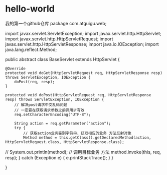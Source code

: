 # hello-world
我的第一个github仓库
package com.atguigu.web;

import javax.servlet.ServletException;
import javax.servlet.http.HttpServlet;
import javax.servlet.http.HttpServletRequest;
import javax.servlet.http.HttpServletResponse;
import java.io.IOException;
import java.lang.reflect.Method;

public abstract class BaseServlet extends HttpServlet {

    @Override
    protected void doGet(HttpServletRequest req, HttpServletResponse resp) throws ServletException, IOException {
        doPost(req, resp);
    }

    protected void doPost(HttpServletRequest req, HttpServletResponse resp) throws ServletException, IOException {
        // 解决post请求中文乱码问题
        // 一定要在获取请求参数之前调用才有效
        req.setCharacterEncoding("UTF-8");

        String action = req.getParameter("action");
        try {
            // 获取action业务鉴别字符串，获取相应的业务 方法反射对象
            Method method = this.getClass().getDeclaredMethod(action, HttpServletRequest.class, HttpServletResponse.class);
//            System.out.println(method);
            // 调用目标业务 方法
            method.invoke(this, req, resp);
        } catch (Exception e) {
            e.printStackTrace();
        }
    }

}
